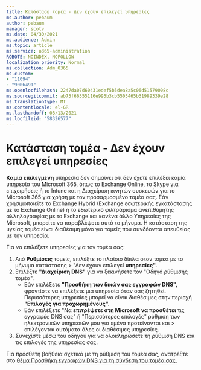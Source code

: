 ```yaml
---
title: Κατάσταση τομέα - Δεν έχουν επιλεγεί υπηρεσίες
ms.author: pebaum
author: pebaum
manager: scotv
ms.date: 04/30/2021
ms.audience: Admin
ms.topic: article
ms.service: o365-administration
ROBOTS: NOINDEX, NOFOLLOW
localization_priority: Normal
ms.collection: Adm_O365
ms.custom:
- "11094"
- "9006491"
ms.openlocfilehash: 2247da07d60431edef5b5dea8a5c06d51579008c
ms.sourcegitcommit: ab75f66355116e995b3cb5505465b31989339e28
ms.translationtype: MT
ms.contentlocale: el-GR
ms.lasthandoff: 08/13/2021
ms.locfileid: "58326577"
---
```

# <a name="domain-status---no-services-selected"></a>Κατάσταση τομέα - Δεν έχουν επιλεγεί υπηρεσίες

**Καμία επιλεγμένη** υπηρεσία δεν σημαίνει ότι δεν έχετε επιλέξει καμία υπηρεσία του Microsoft 365, όπως το Exchange Online, το Skype για επιχειρήσεις ή το Intune και η Διαχείριση κινητών συσκευών για το Microsoft 365 για χρήση με τον προσαρμοσμένο τομέα σας. Εάν χρησιμοποιείτε το Exchange Hybrid (Exchange εσωτερικής εγκατάστασης με το Exchange Online) ή το εξωτερικό φιλτράρισμα ανεπιθύμητης αλληλογραφίας με το Exchange και κανένα άλλο Υπηρεσίες της Microsoft, μπορείτε να παραβλέψετε αυτό το μήνυμα. Η κατάσταση της υγείας τομέα είναι διαθέσιμη μόνο για τομείς που συνδέονται απευθείας με την υπηρεσία.

Για να επιλέξετε υπηρεσίες για τον τομέα σας:

1. Από **Ρυθμίσεις** τομείς, επιλέξτε το πλαίσιο δίπλα στον τομέα με το μήνυμα κατάστασης  >  [](https://admin.microsoft.com/Adminportal/Home)"Δεν έχουν επιλεγεί **υπηρεσίες".**
1. Επιλέξτε **"Διαχείριση DNS"** για να ξεκινήσετε τον "Οδηγό ρύθμισης τομέα".
    - Εάν επιλέξετε **"Προσθήκη των δικών σας εγγραφών DNS",** φροντίστε να επιλέξετε μια υπηρεσία όταν σας ζητηθεί. Περισσότερες υπηρεσίες μπορεί να είναι διαθέσιμες στην περιοχή **"Επιλογές για προχωρημένους".**
    - Εάν επιλέξετε "Να **επιτρέψετε στη Microsoft να προσθέτει** τις εγγραφές DNS σας" ή "Περισσότερες επιλογές" ρύθμιση των ηλεκτρονικών υπηρεσιών μου για εμένα προτείνονται και   >   επιλέγονται αυτόματα όλες οι διαθέσιμες υπηρεσίες.
1. Συνεχίστε μέσω του οδηγού για να ολοκληρώσετε τη ρύθμιση DNS και τις επιλογές της υπηρεσίας σας.
 
Για πρόσθετη βοήθεια σχετικά με τη ρύθμιση του τομέα σας, ανατρέξτε στο [θέμα Προσθήκη εγγραφών DNS για τη σύνδεση του τομέα σας.](https://docs.microsoft.com/microsoft-365/admin/get-help-with-domains/create-dns-records-at-any-dns-hosting-provider)


